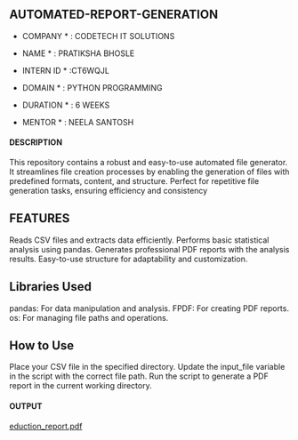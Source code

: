 ## AUTOMATED-REPORT-GENERATION

* COMPANY * : CODETECH IT SOLUTIONS

* NAME * : PRATIKSHA BHOSLE

* INTERN ID * :CT6WQJL

* DOMAIN * : PYTHON PROGRAMMING

* DURATION * : 6 WEEKS

* MENTOR * : NEELA SANTOSH

#### DESCRIPTION ####
This repository contains a robust and easy-to-use automated file generator. It streamlines file creation processes by enabling the generation of files with predefined formats, content, and structure. Perfect for repetitive file generation tasks, ensuring efficiency and consistency

## FEATURES ##
Reads CSV files and extracts data efficiently.
Performs basic statistical analysis using pandas.
Generates professional PDF reports with the analysis results.
Easy-to-use structure for adaptability and customization.

## Libraries Used ##
pandas: For data manipulation and analysis.
FPDF: For creating PDF reports.
os: For managing file paths and operations.

## How to Use ##
Place your CSV file in the specified directory.
Update the input_file variable in the script with the correct file path.
Run the script to generate a PDF report in the current working directory.

#### OUTPUT ####

[eduction_report.pdf](https://github.com/user-attachments/files/19064366/eduction_report.pdf)
